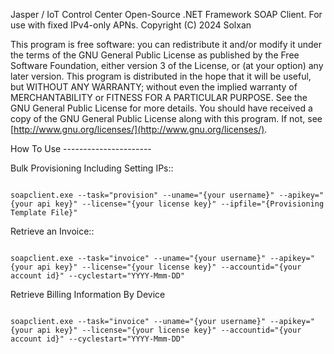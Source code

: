Jasper / IoT Control Center Open-Source .NET Framework SOAP Client.
For use with fixed IPv4-only APNs.
Copyright (C) 2024 Solxan

This program is free software:
you can redistribute it and/or modify it under the terms of the GNU General Public License as published by the Free Software Foundation, either version 3 of the License, or (at your option) any later version.
This program is distributed in the hope that it will be useful, but WITHOUT ANY WARRANTY; without even the implied warranty of MERCHANTABILITY or FITNESS FOR A PARTICULAR PURPOSE.
See the GNU General Public License for more details.
You should have received a copy of the GNU General Public License along with this program.
If not, see [http://www.gnu.org/licenses/](http://www.gnu.org/licenses/).



How To Use ----------------------



Bulk Provisioning Including Setting IPs::

```

soapclient.exe --task="provision" --uname="{your username}" --apikey="{your api key}" --license="{your license key}" --ipfile="{Provisioning Template File}"

```



Retrieve an Invoice::

```

soapclient.exe --task="invoice" --uname="{your username}" --apikey="{your api key}" --license="{your license key}" --accountid="{your account id}" --cyclestart="YYYY-Mmm-DD"

```



Retrieve Billing Information By Device

```

soapclient.exe --task="invoice" --uname="{your username}" --apikey="{your api key}" --license="{your license key}" --accountid="{your account id}" --cyclestart="YYYY-Mmm-DD"

```





